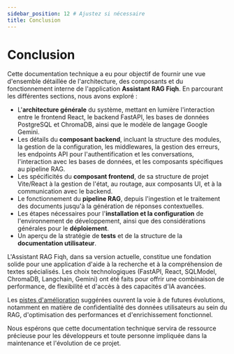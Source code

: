 ```yaml
---
sidebar_position: 12 # Ajustez si nécessaire
title: Conclusion
---
```


# Conclusion

Cette documentation technique a eu pour objectif de fournir une vue d'ensemble détaillée de l'architecture, des composants et du fonctionnement interne de l'application **Assistant RAG Fiqh**. En parcourant les différentes sections, nous avons exploré :

* L'**architecture générale** du système, mettant en lumière l'interaction entre le frontend React, le backend FastAPI, les bases de données PostgreSQL et ChromaDB, ainsi que le modèle de langage Google Gemini.
* Les détails du **composant backend**, incluant la structure des modules, la gestion de la configuration, les middlewares, la gestion des erreurs, les endpoints API pour l'authentification et les conversations, l'interaction avec les bases de données, et les composants spécifiques au pipeline RAG.
* Les spécificités du **composant frontend**, de sa structure de projet Vite/React à la gestion de l'état, au routage, aux composants UI, et à la communication avec le backend.
* Le fonctionnement du **pipeline RAG**, depuis l'ingestion et le traitement des documents jusqu'à la génération de réponses contextuelles.
* Les étapes nécessaires pour l'**installation et la configuration** de l'environnement de développement, ainsi que des considérations générales pour le **déploiement**.
* Un aperçu de la stratégie de **tests** et de la structure de la **documentation utilisateur**.

L'Assistant RAG Fiqh, dans sa version actuelle, constitue une fondation solide pour une application d'aide à la recherche et à la compréhension de textes spécialisés. Les choix technologiques (FastAPI, React, SQLModel, ChromaDB, Langchain, Gemini) ont été faits pour offrir une combinaison de performance, de flexibilité et d'accès à des capacités d'IA avancées.

Les [pistes d'amélioration](./future-improvements.md) suggérées ouvrent la voie à de futures évolutions, notamment en matière de confidentialité des données utilisateurs au sein du RAG, d'optimisation des performances et d'enrichissement fonctionnel.

Nous espérons que cette documentation technique servira de ressource précieuse pour les développeurs et toute personne impliquée dans la maintenance et l'évolution de ce projet.